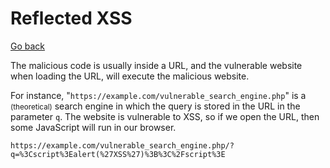 # Reflected XSS

[Go back](../xss.md)

<div class="row row-cols-md-2"><div>

The malicious code is usually inside a URL, and the vulnerable website when loading the URL, will execute the malicious website.
</div><div>

For instance, "`https://example.com/vulnerable_search_engine.php`" is a <small>(theoretical)</small> search engine in which the query is stored in the URL in the parameter `q`. The website is vulnerable to XSS, so if we open the URL, then some JavaScript will run in our browser.

```xml!
https://example.com/vulnerable_search_engine.php/?q=%3Cscript%3Ealert(%27XSS%27)%3B%3C%2Fscript%3E
```
</div></div>